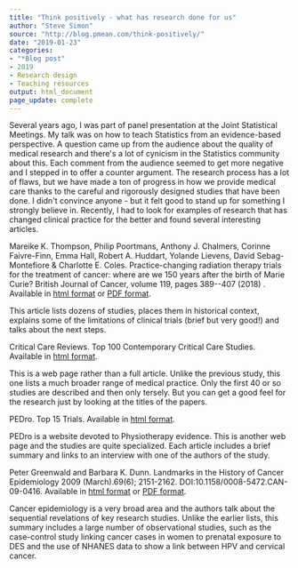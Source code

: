 ```yaml
---
title: "Think positively - what has research done for us"
author: "Steve Simon"
source: "http://blog.pmean.com/think-positively/"
date: "2019-01-23"
categories:
- "*Blog post"
- 2019
- Research design
- Teaching resources
output: html_document
page_update: complete
---
```


Several years ago, I was part of panel presentation at the Joint Statistical Meetings. My talk was on how to teach Statistics from an evidence-based perspective. A question came up from the audience about the quality of medical research and there's a lot of cynicism in the Statistics community about this. Each comment from the audience seemed to get more negative and I stepped in to offer a counter argument. The research process has a lot of flaws, but we have made a ton of progress in how we provide medical care thanks to the careful and rigorously designed studies that have been done. I didn't convince anyone - but it felt good to stand up for something I strongly believe in. Recently, I had to look for examples of research that has changed clinical practice for the better and found several interesting articles.

Mareike K. Thompson, Philip Poortmans, Anthony J. Chalmers, Corinne Faivre-Finn, Emma Hall, Robert A. Huddart, Yolande Lievens, David Sebag-Montefiore & Charlotte E. Coles. Practice-changing radiation therapy trials for the treatment of cancer: where are we 150 years after the birth of Marie Curie? British Journal of Cancer, volume 119, pages 389--407 (2018) . Available in [html format][tho1] or [PDF format][tho2].

This article lists dozens of studies, places them in historical context, explains some of the limitations of clinical trials (brief but very good!) and talks about the next steps.

Critical Care Reviews. Top 100 Contemporary Critical Care Studies. Available in [html format][cri1].

This is a web page rather than a full article. Unlike the previous study, this one lists a much broader range of medical practice. Only the first 40 or so studies are described and then only tersely. But you can get a good feel for the research just by looking at the titles of the papers.

PEDro. Top 15 Trials. Available in [html format][ped1].

PEDro is a website devoted to Physiotherapy evidence. This is another web page and the studies are quite specialized. Each article includes a brief summary and links to an interview with one of the authors of the study.

Peter Greenwald and Barbara K. Dunn. Landmarks in the History of Cancer Epidemiology 2009 (March).69(6); 2151-2162. DOI:10.1158/0008-5472.CAN-09-0416. Available in [html format][gre1] or [PDF format][gre2].

Cancer epidemiology is a very broad area and the authors talk about the sequential revelations of key research studies. Unlike the earlier lists, this summary includes a large number of observational studies, such as the case-control study linking cancer cases in women to prenatal exposure to DES and the use of NHANES data to show a link between HPV and cervical cancer.

[cri1]: https://www.criticalcarereviews.com/index.php/majorstudies/landmark-studies/top-100-studies
[gre1]: http://cancerres.aacrjournals.org/content/69/6/2151
[gre2]: http://cancerres.aacrjournals.org/content/69/6/2151.full-text.pdf
[ped1]: https://www.pedro.org.au/english/archive/top-15-trials/
[tho1]: https://www.nature.com/articles/s41416-018-0201-z
[tho2]: https://www.nature.com/articles/s41416-018-0201-z.pdf
